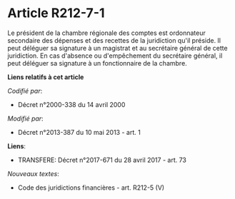 # Article R212-7-1

Le président de la chambre régionale des comptes est ordonnateur secondaire des dépenses et des recettes de la juridiction
qu'il préside. Il peut déléguer sa signature à un magistrat et au secrétaire général de cette juridiction. En cas d'absence
ou d'empêchement du secrétaire général, il peut déléguer sa signature à un fonctionnaire de la chambre.

**Liens relatifs à cet article**

_Codifié par_:

  - Décret n°2000-338 du 14 avril 2000

_Modifié par_:

  - Décret n°2013-387 du 10 mai 2013 - art. 1

**Liens**:

  - TRANSFERE: Décret n°2017-671 du 28 avril 2017 - art. 73

_Nouveaux textes_:

  - Code des juridictions financières - art. R212-5 (V)
